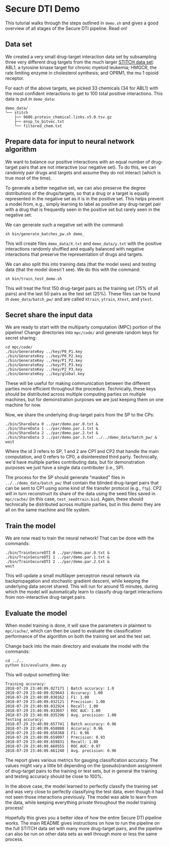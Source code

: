 # Secure DTI Demo

This tutorial walks through the steps outlined in `demo.sh` and gives a good overview of all stages of the Secure DTI pipeline. Read on!

## Data set

We created a very small drug-target interaction data set by subsampling three very different drug targets from the much larger [STITCH data set](http://stitch.embl.de/): ABL1, a tyrosine kinase target for chronic myeloid leukemia; HMGCR, the rate limiting enzyme in cholesterol synthesis; and OPRM1, the mu 1 opioid receptor.

For each of the above targets, we picked 33 chemicals (34 for ABL1) with the most confident interactions to get to 100 total positive interactions. This data is put in `demo_data`:

```
demo_data/
└── stitch
    ├── 9606.protein_chemical.links.v5.0.tsv.gz
    ├── ensp_to_bitvec.txt
    └── filtered_chem.txt
```

## Prepare data for input to neural network algorithm

We want to balance our positive interactions with an equal number of drug-target pairs that are not interactive (our negative set). To do this, we can randomly pair drugs and targets and assume they do not interact (which is true most of the time).

To generate a better negative set, we can also preserve the degree distributions of the drugs/targets, so that a drug or a target is equally represented in the negative set as it is in the positive set. This helps prevent a model from, e.g., simply learning to label as positive any drug-target pair with a drug that is frequently seen in the positive set but rarely seen in the negative set.

We can generate such a negative set with the command:
```
sh bin/generate_batches_pw.sh demo_
```

This will create files `demo_data/X.txt` and `demo_data/y.txt` with the positive interactions randomly shuffled and equally balanced with negative interactions that preserve the representation of drugs and targets.

We can also split this into training data (that the model sees) and testing data (that the model doesn't see). We do this with the command:
```
sh bin/train_test_demo.sh
```

This will treat the first 150 drug-target pairs as the training set (75% of all pairs) and the last 50 pairs as the test set (25%). These files can be found in `demo_data/batch_pw/` and are called `Xtrain`, `ytrain`, `Xtest`, and `ytest`.


## Secret share the input data

We are ready to start with the multiparty computation (MPC) portion of the pipeline! Change directories into `mpc/code/` and generate random keys for secret sharing:
```
cd mpc/code/
./bin/GenerateKey ../key/P0_P1.key
./bin/GenerateKey ../key/P0_P2.key
./bin/GenerateKey ../key/P1_P2.key
./bin/GenerateKey ../key/P1_P3.key
./bin/GenerateKey ../key/P2_P3.key
./bin/GenerateKey ../key/global.key
```

These will be useful for making communication between the different parties more efficient throughout the procedure. Technically, these keys should be distributed across multiple computing parties on multiple machines, but for demonstration purposes we are just keeping them on one machine for now.

Now, we share the underlying drug-target pairs from the SP to the CPs:
```
./bin/ShareData 0 ../par/demo.par.0.txt &
./bin/ShareData 1 ../par/demo.par.1.txt &
./bin/ShareData 2 ../par/demo.par.2.txt &
./bin/ShareData 3 ../par/demo.par.3.txt ../../demo_data/batch_pw/ &
wait
```

Where the id 3 refers to SP, 1 and 2 are CP1 and CP2 that handle the main computation, and 0 refers to CP0, a disinterested third party. Technically, we'd have multiple parties contributing data, but for demonstration purposes we just have a single data contributer (i.e., SP).

The process for the SP should generate "masked" files in `../../demo_data/batch_pw/` that contain the blinded drug-target pairs that can be sent to CP1 using some kind of file transfer protocol (e.g., `ftp`). CP2 will in turn reconstruct its share of the data using the seed files saved in `mpc/cache/` (in this case, `test_seedtrain.bin`). Again, these should technically be distributed across multiple parties, but in this demo they are all on the same machine and file system.

## Train the model

We are now read to train the neural network! That can be done with the commands:
```
./bin/TrainSecureDTI 0 ../par/demo.par.0.txt &
./bin/TrainSecureDTI 1 ../par/demo.par.1.txt &
./bin/TrainSecureDTI 2 ../par/demo.par.2.txt &
wait
```

This will update a small multilayer perceptron neural network via backpropagation and stochastic gradient descent, while keeping the underlying data secret shared. This will run for around 15 minutes, during which the model will automatically learn to classify drug-target interactions from non-interactive drug-target pairs.

## Evaluate the model

When model training is done, it will save the parameters in plaintext to `mpc/cache/`, which can then be used to evaluate the classification performance of the algorithm on both the training set and the test set.

Change back into the main directory and evaluate the model with the commands:
```
cd ../..
python bin/evaluate_demo.py
```

This will output something like:
```
Training accuracy:
2018-07-29 23:40:09.027171 | Batch accuracy: 1.0
2018-07-29 23:40:09.029643 | Accuracy: 1.00
2018-07-29 23:40:09.030162 | F1: 1.00
2018-07-29 23:40:09.032121 | Precision: 1.00
2018-07-29 23:40:09.032924 | Recall: 1.00
2018-07-29 23:40:09.033697 | ROC AUC: 1.00
2018-07-29 23:40:09.035296 | Avg. precision: 1.00
Testing accuracy:
2018-07-29 23:40:09.657741 | Batch accuracy: 0.96
2018-07-29 23:40:09.658088 | Accuracy: 0.96
2018-07-29 23:40:09.658368 | F1: 0.96
2018-07-29 23:40:09.659097 | Precision: 0.93
2018-07-29 23:40:09.659831 | Recall: 1.00
2018-07-29 23:40:09.660555 | ROC AUC: 0.97
2018-07-29 23:40:09.661240 | Avg. precision: 0.96
```

The report gives various metrics for gauging classification accuracy. The values might vary a little bit depending on the (pseudo)random assignment of drug-target pairs to the training or test sets, but in general the training and testing accuracy should be close to 100%.

In the above case, the model learned to perfectly classify the training set and was very close to perfectly classifying the test data, even though it had not seen those interactions previously. The model was able to learn from the data, while keeping everything private throughout the model training process!

Hopefully this gives you a better idea of how the entire Secure DTI pipeline works. The main README gives instructions on how to run the pipeline on the full STITCH data set with many more drug-target pairs, and the pipeline can also be run on other data sets as well through more or less the same process.